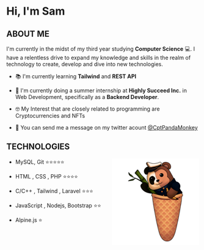 # Hi, I'm Sam

<h2>ABOUT ME</h2>

I'm currently in the midst of my third year studying **Computer Science** 💻. I have a relentless drive to expand my knowledge
and skills in the realm of technology to create, develop and dive into new technologies.

- 📚 I'm currently learning **Tailwind** and **REST API**

- 🏢 I'm currently doing a summer internship at **Highly Succeed Inc.** in Web Development, specifically as a **Backend Developer**.

- 🤓 My Interest that are closely related to programming are Cryptocurrencies and NFTs

- 💭 You can send me a message on my twitter acount [@CptPandaMonkey](https://twitter.com/CptPandaMonkey)

<h2>TECHNOLOGIES</h2>

<img width="45%" align="right" alt="Github" src="/assets/Commission-3-flip.png"/>

- MySQL, Git ⭐⭐⭐⭐⭐

- HTML , CSS , PHP ⭐⭐⭐⭐

- C/C++ , Tailwind , Laravel ⭐⭐⭐

- JavaScript , Nodejs, Bootstrap ⭐⭐

- Alpine.js ⭐

<!--add more info and icons soon-->
